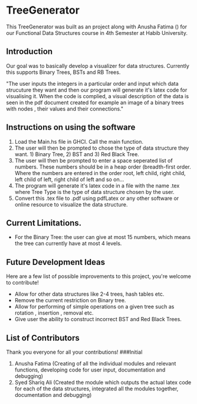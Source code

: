 # TreeGenerator

This TreeGenerator was built as an project along with Anusha Fatima () for our Functional Data Structures course in 4th Semester at Habib University.

## Introduction
Our goal was to basically develop a visualizer for data structures. Currently this supports Binary Trees, BSTs and RB Trees. 

"The user inputs the integers in a particular order and input which data strucuture they want and then our program will generate it's latex code for visualising it. When the code is complied, a visual description of the data is seen in the pdf document created for example an image of a binary trees with nodes , their values and their connections."


## Instructions on using the software

1. Load the Main.hs file in GHCI. Call the main function.
2. The user will then be prompted to chose the type of data structure they want. 1) Binary Tree, 2) BST and 3) Red Black Tree.
3. The user will then be prompted to enter a space seperated list of numbers. These numbers should be in a heap order (breadth-first order. Where the numbers are entered in the order root, left child, right child, left child of left, right child of left and so on...
4. The program will generate it's latex code in a file with the name <Tree Type>.tex where Tree Type is the type of data structure chosen by the user.
5. Convert this .tex file to .pdf using pdfLatex or any other software or online resource to visualize the data structure.


## Current Limitations.
- For the Binary Tree: the user can give at most 15 numbers, which means the tree can currently have at most 4 levels.

## Future Development Ideas
Here are a few list of possible improvements to this project, you're welcome to contribute!
- Allow for other data structures like 2-4 trees, hash tables etc.
- Remove the current restriction on Binary tree.
- Allow for performing of simple operations on a given tree such as rotation , insertion , removal etc.
- Give user the ability to construct incorrect BST and Red Black Trees.

## List of Contributors
Thank you everyone for all your contributions!
###Initial
1. Anusha Fatima (Creating of all the individual modules and relevant functions, developing code for user input, documentation and debugging)
2. Syed Shariq Ali (Created the module which outputs the actual latex code for each of the data structures, integrated all the modules together, documentation and debugging)
